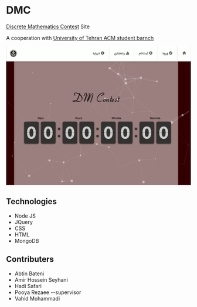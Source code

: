# DMC

[Discrete Mathematics Contest][ACMDMC] Site

A cooperation with [University of Tehran ACM student barnch][ACM]

![DMC](dmc.png)

## Technologies

* Node JS
* JQuery
* CSS
* HTML
* MongoDB

## Contributers

* Abtin Bateni
* Amir Hossein Seyhani
* Hadi Safari
* Pooya Rezaee --supervisor
* Vahid Mohammadi

[ACMDMC]: http://acm.ut.ac.ir/dmc
[ACM]: http://acm.ut.ac.ir
